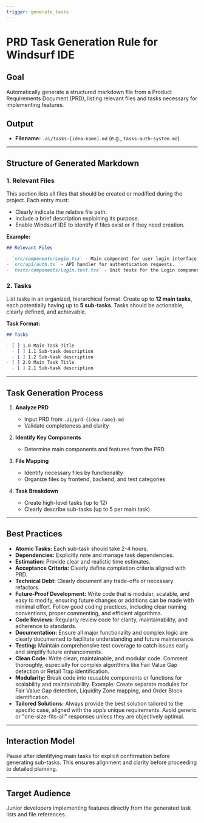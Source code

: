 ```yaml
---
trigger: generate_tasks
---
```


# PRD Task Generation Rule for Windsurf IDE

## Goal
Automatically generate a structured markdown file from a Product Requirements Document (PRD), listing relevant files and tasks necessary for implementing features.

## Output
- **Filename:** `.ai/tasks-[idea-name].md` (e.g., `tasks-auth-system.md`)

---

## Structure of Generated Markdown

### 1. Relevant Files
This section lists all files that should be created or modified during the project. Each entry must:
- Clearly indicate the relative file path.
- Include a brief description explaining its purpose.
- Enable Windsurf IDE to identify if files exist or if they need creation.

**Example:**

```markdown
## Relevant Files

- `src/components/Login.tsx` - Main component for user login interface.
- `src/api/auth.ts` - API handler for authentication requests.
- `tests/components/Login.test.tsx` - Unit tests for the Login component.
```

### 2. Tasks
List tasks in an organized, hierarchical format. Create up to **12 main tasks**, each potentially having up to **5 sub-tasks**. Tasks should be actionable, clearly defined, and achievable.

**Task Format:**

```markdown
## Tasks

- [ ] 1.0 Main Task Title
  - [ ] 1.1 Sub-task description
  - [ ] 1.2 Sub-task description
- [ ] 2.0 Main Task Title
  - [ ] 2.1 Sub-task description
```

---

## Task Generation Process

1. **Analyze PRD**
   - Input PRD from `.ai/prd-{idea-name}.md`
   - Validate completeness and clarity

2. **Identify Key Components**
   - Determine main components and features from the PRD

3. **File Mapping**
   - Identify necessary files by functionality
   - Organize files by frontend, backend, and test categories

4. **Task Breakdown**
   - Create high-level tasks (up to 12)
   - Clearly describe sub-tasks (up to 5 per main task)

---

## Best Practices

- **Atomic Tasks:** Each sub-task should take 2-4 hours.
- **Dependencies:** Explicitly note and manage task dependencies.
- **Estimation:** Provide clear and realistic time estimates.
- **Acceptance Criteria:** Clearly define completion criteria aligned with PRD.
- **Technical Debt:** Clearly document any trade-offs or necessary refactors.
- **Future-Proof Development:** Write code that is modular, scalable, and easy to modify, ensuring future changes or additions can be made with minimal effort. Follow good coding practices, including clear naming conventions, proper commenting, and efficient algorithms.
- **Code Reviews:** Regularly review code for clarity, maintainability, and adherence to standards.
- **Documentation:** Ensure all major functionality and complex logic are clearly documented to facilitate understanding and future maintenance.
- **Testing:** Maintain comprehensive test coverage to catch issues early and simplify future enhancements.
- **Clean Code:** Write clean, maintainable, and modular code. Comment thoroughly, especially for complex algorithms like Fair Value Gap detection or Retail Trap identification.
- **Modularity:** Break code into reusable components or functions for scalability and maintainability. Example: Create separate modules for Fair Value Gap detection, Liquidity Zone mapping, and Order Block identification.
- **Tailored Solutions:** Always provide the best solution tailored to the specific case, aligned with the app’s unique requirements. Avoid generic or "one-size-fits-all" responses unless they are objectively optimal.

---

## Interaction Model
Pause after identifying main tasks for explicit confirmation before generating sub-tasks. This ensures alignment and clarity before proceeding to detailed planning.

---

## Target Audience
Junior developers implementing features directly from the generated task lists and file references.